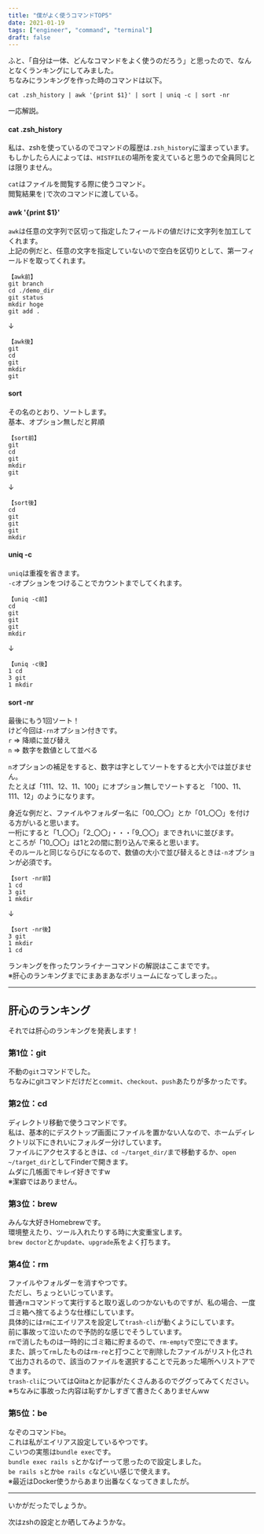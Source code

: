 ```yaml
---
title: "僕がよく使うコマンドTOP5"
date: 2021-01-19
tags: ["engineer", "command", "terminal"]
draft: false
---
```


ふと、「自分は一体、どんなコマンドをよく使うのだろう」と思ったので、なんとなくランキングにしてみました。  
ちなみにランキングを作った時のコマンドは以下。

`cat .zsh_history | awk '{print $1}' | sort | uniq -c | sort -nr`

一応解説。  

#### cat .zsh_history

私は、zshを使っているのでコマンドの履歴は`.zsh_history`に溜まっています。  
もしかしたら人によっては、`HISTFILE`の場所を変えていると思うので全員同じとは限りません。  

`cat`はファイルを閲覧する際に使うコマンド。  
閲覧結果を`|`で次のコマンドに渡している。

#### awk '{print $1}'

`awk`は任意の文字列で区切って指定したフィールドの値だけに文字列を加工してくれます。  
上記の例だと、任意の文字を指定していないので空白を区切りとして、第一フィールドを取ってくれます。  

```test
【awk前】
git branch
cd ./demo_dir
git status
mkdir hoge
git add .
```

↓  

```test
【awk後】
git
cd
git
mkdir
git
```

#### sort

その名のとおり、ソートします。  
基本、オプション無しだと昇順

```test
【sort前】
git
cd
git
mkdir
git
```

↓  

```test
【sort後】
cd
git
git
git
mkdir
```

#### uniq -c

`uniq`は重複を省きます。  
`-c`オプションをつけることでカウントまでしてくれます。  

```test
【uniq -c前】
cd
git
git
git
mkdir
```

↓  

```test
【uniq -c後】
1 cd
3 git
1 mkdir
```

#### sort -nr

最後にもう1回ソート！  
けど今回は`-rn`オプション付きです。  
`r` => 降順に並び替え  
`n` => 数字を数値として並べる  

`n`オプションの補足をすると、数字は字としてソートをすると大小では並びません。  
たとえば「111、12、11、100」にオプション無しでソートすると
「100、11、111、12」のようになります。  

身近な例だと、ファイルやフォルダー名に「00_〇〇」とか「01_〇〇」を付ける方がいると思います。  
一桁にすると「1_〇〇」「2_〇〇」・・・「9_〇〇」まできれいに並びます。  
ところが「10_〇〇」は1と2の間に割り込んで来ると思います。  
そのルールと同じならびになるので、数値の大小で並び替えるときは`-n`オプションが必須です。

```test
【sort -nr前】
1 cd
3 git
1 mkdir
```

↓  

```test
【sort -nr後】
3 git
1 mkdir
1 cd
```

ランキングを作ったワンライナーコマンドの解説はここまでです。  
※肝心のランキングまでにまあまあなボリュームになってしまった。。  

---

## 肝心のランキング

それでは肝心のランキングを発表します！

### 第1位：git

不動の`git`コマンドでした。  
ちなみにgitコマンドだけだと`commit`、`checkout`、`push`あたりが多かったです。

### 第2位：cd

ディレクトリ移動で使うコマンドです。  
私は、基本的にデスクトップ画面にファイルを置かない人なので、ホームディレクトリ以下にきれいにフォルダー分けしています。  
ファイルにアクセスするときは、`cd ~/target_dir/`まで移動するか、`open ~/target_dir`としてFinderで開きます。  
ムダに几帳面でキレイ好きですw  
※潔癖ではありません。  

### 第3位：brew

みんな大好きHomebrewです。  
環境整えたり、ツール入れたりする時に大変重宝します。  
`brew doctor`とか`update`、`upgrade`系をよく打ちます。  

### 第4位：rm

ファイルやフォルダーを消すやつです。  
ただし、ちょっといじっています。  
普通`rm`コマンドって実行すると取り返しのつかないものですが、私の場合、一度ゴミ箱へ捨てるような仕様にしています。  
具体的には`rm`にエイリアスを設定して`trash-cli`が動くようにしています。  
前に事故って泣いたので予防的な感じでそうしています。  
`rm`で消したものは一時的にゴミ箱に貯まるので、`rm-empty`で空にできます。  
また、誤って`rm`したものは`rm-re`と打つことで削除したファイルがリスト化されて出力されるので、該当のファイルを選択することで元あった場所へリストアできます。  
`trash-cli`についてはQiitaとか記事がたくさんあるのでググってみてください。  
※ちなみに事故った内容は恥ずかしすぎて書きたくありませんww  

### 第5位：be

なぞのコマンド`be`。  
これは私がエイリアス設定しているやつです。  
こいつの実態は`bundle exec`です。  
`bundle exec rails s`とかなげーって思ったので設定しました。  
`be rails s`とか`be rails c`などいい感じで使えます。  
※最近はDocker使うからあまり出番なくなってきましたが。  

---

いかがだったでしょうか。  

次はzshの設定とか晒してみようかな。

